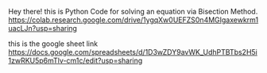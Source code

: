 Hey there!
this is Python Code for solving an equation via Bisection Method.
https://colab.research.google.com/drive/1ygqXw0UEFZS0n4MGIgaxewkrm1uacLJn?usp=sharing



this is the google sheet link
https://docs.google.com/spreadsheets/d/1D3wZDY9avWK_UdhPTBTbs2H5i1zwRKU5p6mTlv-cm1c/edit?usp=sharing
